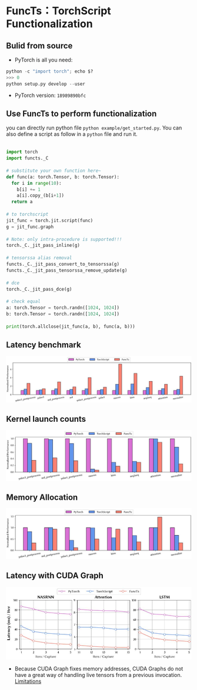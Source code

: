# FuncTs：TorchScript Functionalization

## Bulid from source

- PyTorch is all you need:

```python
python -c "import torch"; echo $?
>>> 0
python setup.py develop --user
```

- PyTorch version: `18989890bfc`

## Use FuncTs to perform functionalization

you can directly run python file `python example/get_started.py`. You can also define a script as follow in a  `python` file and run it.

```python

import torch
import functs._C

# substitute your own function here~
def func(a: torch.Tensor, b: torch.Tensor):
  for i in range(10):
    b[i] += 1
    a[i].copy_(b[i+1])
  return a

# to torchscript
jit_func = torch.jit.script(func)
g = jit_func.graph

# Note: only intra-procedure is supported!!!
torch._C._jit_pass_inline(g)

# tensorssa alias removal
functs._C._jit_pass_convert_to_tensorssa(g)
functs._C._jit_pass_tensorssa_remove_update(g)

# dce
torch._C._jit_pass_dce(g)

# check equal
a: torch.Tensor = torch.randn([1024, 1024])
b: torch.Tensor = torch.randn([1024, 1024])

print(torch.allclose(jit_func(a, b), func(a, b)))

```

## Latency benchmark

![latency](./docs/imgs/latency.jpg)

## Kernel launch counts

![kernel launch](./docs/imgs/kernel_launch.jpg)

## Memory Allocation

![kernel launch](./docs/imgs/memcpy.jpg)

## Latency with CUDA Graph

![kernel launch](./docs/imgs/latency_cudagraph.jpg)

- Because CUDA Graph fixes memory addresses, CUDA Graphs do not have a great way of handling live tensors from a previous invocation. [Limitations](https://dev-discuss.pytorch.org/t/cudagraphs-in-pytorch-2-0/1428)






